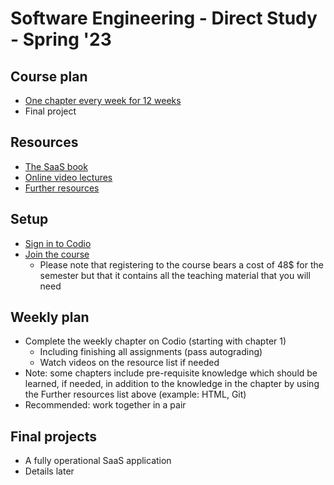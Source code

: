 # Software Engineering - Direct Study - Spring '23

## Course plan

* [One chapter every week for 12 weeks](http://www.saasbook.info/about/table-of-contents)
* Final project

## Resources

* [The SaaS book](https://drive.google.com/open?id=19dqWms9qUQ2Bi8JfsBhC5Q6zDeJd0s5o)
* [Online video lectures](http://www.saasbook.info/videos)
* [Further resources](http://www.saasbook.info/students)

## Setup

* [Sign in to Codio](https://codio.com)
* [Join the course](https://codio.com/p/signup?courseToken=signal-avalon)
  + Please note that registering to the course bears a cost of 48$ for the semester but
    that it contains all the teaching material that you will need

## Weekly plan

* Complete the weekly chapter on Codio (starting with chapter 1)
  * Including finishing all assignments (pass autograding)
  * Watch videos on the resource list if needed
* Note: some chapters include pre-requisite knowledge which should be learned, if needed, in addition to the knowledge in the chapter by using the Further resources list above (example: HTML, Git)
* Recommended: work together in a pair

## Final projects

* A fully operational SaaS application
* Details later

